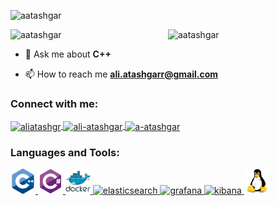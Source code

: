 <p align="left"> <img src="https://komarev.com/ghpvc/?username=aatashgar&label=Profile%20views&color=0e75b6&style=flat" alt="aatashgar" /> </p>
<!-- GitHub Status and Most Used Languages Sections -->
<div style="display: flex; justify-content: space-between;">
  <!-- GitHub Status Section -->
  <div style="flex: 1;">
    <img src="https://github-readme-stats.vercel.app/api?username=aatashgar&show_icons=true&locale=en" alt="aatashgar" />
  </div>
  <!-- Most Used Languages Section -->
  <div style="flex: 1;">
    <img src="https://github-readme-stats.vercel.app/api/top-langs/?username=aatashgar&layout=compact" alt="aatashgar" />
  </div>
</div>


- 💬 Ask me about **C++**

- 📫 How to reach me **ali.atashgarr@gmail.com**

<h3 align="left">Connect with me:</h3>
<p align="left">
  <a href="https://twitter.com/aliatashgr" target="blank">
    <img align="center" src="https://raw.githubusercontent.com/rahuldkjain/github-profile-readme-generator/master/src/images/icons/Social/twitter.svg" alt="aliatashgr" height="30" width="40" />
  </a>
  <a href="https://linkedin.com/in/ali-atashgar" target="blank">
    <img align="center" src="https://raw.githubusercontent.com/rahuldkjain/github-profile-readme-generator/master/src/images/icons/Social/linked-in-alt.svg" alt="ali-atashgar" height="30" width="40" />
  </a>
  <a href="https://medium.com/a-atashgar" target="blank">
    <img align="center" src="https://raw.githubusercontent.com/rahuldkjain/github-profile-readme-generator/master/src/images/icons/Social/medium.svg" alt="a-atashgar" height="30" width="40" />
  </a>
</p>

<h3 align="left">Languages and Tools:</h3>
<p align="left">
  <a href="https://www.w3schools.com/cpp/" target="_blank" rel="noreferrer">
    <img src="https://raw.githubusercontent.com/devicons/devicon/master/icons/cplusplus/cplusplus-original.svg" alt="cplusplus" width="40" height="40" />
  </a>
  <a href="https://www.w3schools.com/cs/" target="_blank" rel="noreferrer">
    <img src="https://raw.githubusercontent.com/devicons/devicon/master/icons/csharp/csharp-original.svg" alt="csharp" width="40" height="40" />
  </a>
  <a href="https://www.docker.com/" target="_blank" rel="noreferrer">
    <img src="https://raw.githubusercontent.com/devicons/devicon/master/icons/docker/docker-original-wordmark.svg" alt="docker" width="40" height="40" />
  </a>
  <a href="https://www.elastic.co" target="_blank" rel="noreferrer">
    <img src="https://www.vectorlogo.zone/logos/elastic/elastic-icon.svg" alt="elasticsearch" width="40" height="40" />
  </a>
  <a href="https://grafana.com" target="_blank" rel="noreferrer">
    <img src="https://www.vectorlogo.zone/logos/grafana/grafana-icon.svg" alt="grafana" width="40" height="40" />
  </a>
  <a href="https://www.elastic.co/kibana" target="_blank" rel="noreferrer">
    <img src="https://www.vectorlogo.zone/logos/elasticco_kibana/elasticco_kibana-icon.svg" alt="kibana" width="40" height="40" />
  </a>
  <a href="https://www.linux.org/" target="_blank" rel="noreferrer">
    <img src="https://raw.githubusercontent.com/devicons/devicon/master/icons/linux/linux-original.svg" alt="linux" width="40" height="40" />
  </a>
  <a href="https://www.python.org" target="_blank" rel="noreferrer

